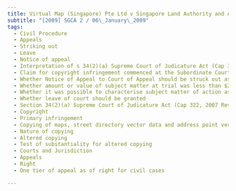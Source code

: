 ```yaml
---
title: Virtual Map (Singapore) Pte Ltd v Singapore Land Authority and Another Application 
subtitle: "[2009] SGCA 2 / 06\_January\_2009"
tags:
  - Civil Procedure
  - Appeals
  - Striking out
  - Leave
  - Notice of appeal
  - Interpretation of s 34(2)(a) Supreme Court of Judicature Act (Cap 322, 2007 Rev Ed)
  - Claim for copyright infringement commenced at the Subordinate Courts at first instance
  - Whether Notice of Appeal to Court of Appeal should be struck out as requisite leave of court to appeal pursuant to s 34(2)(a) was not obtained
  - Whether amount or value of subject matter at trial was less than $250,000
  - Whether it was possible to characterise subject matter of action as having no specific monetary value to circumvent s 34(2)(a)
  - Whether leave of court should be granted
  - Section 34(2)(a) Supreme Court of Judicature Act (Cap 322, 2007 Rev Ed)
  - Copyright
  - Primary infringement
  - Copying of maps, street directory vector data and address point vector data
  - Nature of copying
  - Altered copying
  - Test of substantiality for altered copying
  - Courts and Jurisdiction
  - Appeals
  - Right
  - One tier of appeal as of right for civil cases

---
```



